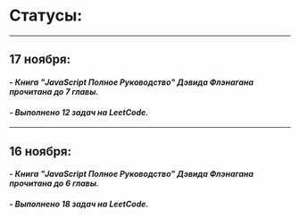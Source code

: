 # Статусы:
- - - 
## 17 ноября:
####  - *Книга "JavaScript Полное Руководство" Дэвида Флэнагана прочитана до 7 главы.*
####  - *Выполнено 12 задач на LeetCode.*
- - -
## 16 ноября:
####  - *Книга "JavaScript Полное Руководство" Дэвида Флэнагана прочитана до 6 главы.*
####  - *Выполнено 18 задач на LeetCode.*
